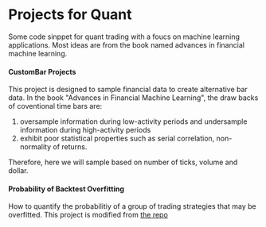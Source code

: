 # Projects for Quant
Some code sinppet for quant trading with a foucs on machine learning applications. Most ideas are from the book named advances in financial machine learning.

#### CustomBar Projects
This project is designed to sample financial data to create alternative bar data. In the book "Advances in Financial Machine Learning", the draw backs of coventional time bars are:

1. oversample information during low-activity periods and undersample information during high-activity periods
2. exhibit poor statistical properties such as serial correlation, non-normality of returns.

Therefore, here we will sample based on number of ticks, volume and dollar.


#### Probability of Backtest Overfitting
How to quantify the probabilitiy of a group of trading strategies that may be overfitted. This project is modified from [the repo](https://github.com/esvhd/pypbo)